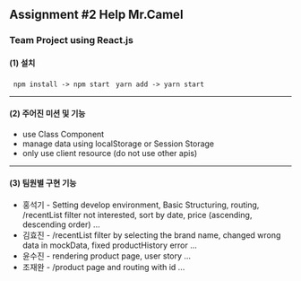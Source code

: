 ## Assignment #2 Help Mr.Camel
### Team Project using React.js

#### (1) 설치 

```` npm install -> npm start````
```` yarn add -> yarn start````

------------------------

#### (2) 주어진 미션 및 기능

- use Class Component
- manage data using localStorage or Session Storage
- only use client resource (do not use other apis)
              
-----------------------
#### (3) 팀원별 구현 기능

- 홍석기 - Setting develop environment, Basic Structuring, routing, 
         /recentList filter not interested, sort by date, price (ascending, descending order) ... 
- 김효진 - /recentList filter by selecting the brand name, changed wrong data in mockData, fixed productHistory error ... 
- 윤수진 - rendering product page, user story ...
- 조재완 - /product page and routing with id ...
